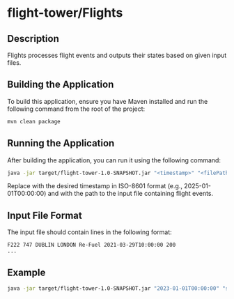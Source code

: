 # flight-tower/Flights

## Description
Flights processes flight events and outputs their states based on given input files.

## Building the Application
To build this application, ensure you have Maven installed and run the following command from the root of the project:
```bash
mvn clean package
```

## Running the Application

After building the application, you can run it using the following command:
```bash
java -jar target/flight-tower-1.0-SNAPSHOT.jar "<timestamp>" "<filePath>"
```
Replace <timestamp> with the desired timestamp in ISO-8601 format (e.g., 2025-01-01T00:00:00) and <filePath> with the path to the input file containing flight events.

## Input File Format
The input file should contain lines in the following format:
```
F222 747 DUBLIN LONDON Re-Fuel 2021-03-29T10:00:00 200
...
```

## Example

```bash
java -jar target/flight-tower-1.0-SNAPSHOT.jar "2023-01-01T00:00:00" "src/test/resources/test__003.input"
```
